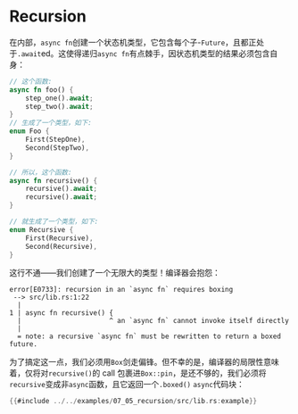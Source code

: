 # Recursion

在内部，`async fn`创建一个状态机类型，它包含每个子-`Future`，且都正处于`.await`ed。这使得递归`async fn`有点棘手，因状态机类型的结果必须包含自身：

```rust
// 这个函数:
async fn foo() {
    step_one().await;
    step_two().await;
}
// 生成了一个类型，如下:
enum Foo {
    First(StepOne),
    Second(StepTwo),
}

// 所以，这个函数:
async fn recursive() {
    recursive().await;
    recursive().await;
}

// 就生成了一个类型，如下:
enum Recursive {
    First(Recursive),
    Second(Recursive),
}
```

这行不通——我们创建了一个无限大的类型！编译器会抱怨：

```
error[E0733]: recursion in an `async fn` requires boxing
 --> src/lib.rs:1:22
  |
1 | async fn recursive() {
  |                      ^ an `async fn` cannot invoke itself directly
  |
  = note: a recursive `async fn` must be rewritten to return a boxed future.
```

为了搞定这一点，我们必须用`Box`剑走偏锋。但不幸的是，编译器的局限性意味着，仅将对`recursive()`的 call 包裹进`Box::pin`，是还不够的，我们必须将`recursive`变成非`async`函数，且它返回一个`.boxed()`
`async`代码块：

```rust
{{#include ../../examples/07_05_recursion/src/lib.rs:example}}
```
